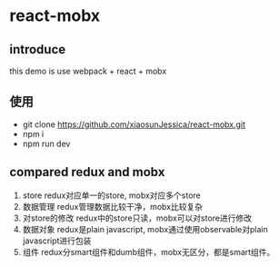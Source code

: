 # react-mobx

## introduce
  this demo is use webpack + react + mobx 

## 使用
  - git clone https://github.com/xiaosunJessica/react-mobx.git
  - npm i
  - npm run dev


## compared redux and mobx
  1. store
    redux对应单一的store, mobx对应多个store
  2. 数据管理
     redux管理数据比较干净，mobx比较复杂
  3. 对store的修改
    redux中的store只读，mobx可以对store进行修改
  4. 数据对象
     redux是plain javascript, mobx通过使用observable对plain javascript进行包装
  5. 组件
      redux分smart组件和dumb组件，mobx无区分，都是smart组件。
